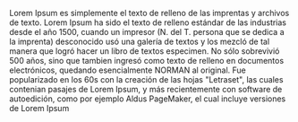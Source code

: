 Lorem Ipsum es simplemente el texto de relleno de
 las imprentas y archivos de texto. Lorem Ipsum ha sido el texto de relleno estándar de las
  industrias desde el año 1500, cuando un 
  impresor (N. del T. persona que se dedica a 
  la imprenta) desconocido usó una galería de textos y los mezcló de tal manera que logró
   hacer un libro de textos especimen. No sólo sobrevivió 500 años, sino que tambien ingresó
    como texto de relleno en documentos
     electrónicos, quedando esencialmente NORMAN al
      original. Fue popularizado en los 60s con la creación de las hojas "Letraset", las cuales contenian pasajes de Lorem Ipsum, y más recientemente con software de autoedición, como por ejemplo Aldus PageMaker, 
      el cual incluye versiones de Lorem Ipsum
